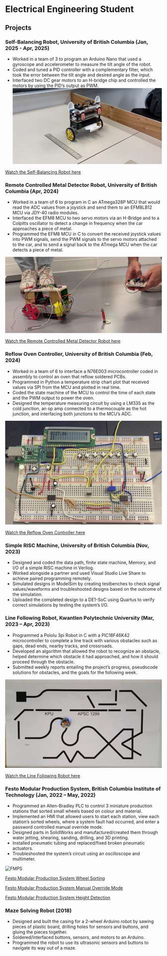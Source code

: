 # Electrical Engineering Student

## Projects
### Self-Balancing Robot, University of British Columbia (Jan, 2025 - Apr, 2025)
- Worked in a team of 3 to program an Arduino Nano that used a gyroscope and accelerometer to measure the tilt angle of the robot.
- Coded and tuned a PID controller with a complementary filter, which took the error between the tilt angle and desired angle as the input.
- Interfaced two DC gear motors to an H-bridge chip and controlled the motors by using the PID’s output as PWM.
![SelfBalancingRobot](/assests/img/SelfBalancingRobot.jpeg)

[Watch the Self-Balancing Robot here](https://youtu.be/V-CvvJBqH60)

### Remote Controlled Metal Detector Robot, University of British Columbia (Apr, 2024)
-	Worked in a team of 6 to program in C an ATmega328P MCU that would read the ADC values from a joystick and send them to an EFM8LB12 MCU via JDY-40 radio modules.
-	Interfaced the EFM8 MCU to two servo motors via an H-Bridge and to a Colpitts oscillator to detect a change in frequency when the car approaches a piece of metal. 
-	Programmed the EFM8 MCU in C to convert the received joystick values into PWM signals, send the PWM signals to the servo motors attached to the car, and to send a signal back to the ATmega MCU when the car detects a piece of metal.

![MetalDetectorRobot](/assests/img/MetalDetectorRobot.png)

[Watch the Remote Controlled Metal Detector Robot here](https://youtu.be/mZLfGB5S_78)

### Reflow Oven Controller, University of British Columbia (Feb, 2024)
-	Worked in a team of 6 to interface a N76E003 microcontroller coded in assembly to control an oven that reflow soldered PCBs.
-	Programmed in Python a temperature strip chart plot that received values via SPI from the MCU and plotted in real time.
-	Coded the state machine of the MCU to control the time of each state and the PWM output to power the oven.
-	Designed the temperature measuring circuit by using a LM335 as the cold junction, an op amp connected to a thermocouple as the hot junction, and interfacing both junctions to the MCU’s ADC.

![ReflowOven](/assests/img/ReflowOven.png)

[Watch the Reflow Oven Controller here](https://youtu.be/R9UzU7Z3a9Q)

### Simple RISC Machine, University of British Columbia (Nov, 2023)  
-	Designed and coded the data path, finite state machine, Memory, and I/O of a simple RISC machine in Verilog.
-	Worked alongside a partner and used Visual Studio Live Share to achieve paired programming remotely.
-	Simulated designs in ModelSim by creating testbenches to check signal values/waveforms and troubleshooted designs based on the outcome of the simulation.
-	Uploaded the completed design to a DE1-SoC using Quartus to verify correct simulations by testing the system’s I/O.

### Line Following Robot, Kwantlen Polytechnic University (Mar, 2023 – Apr, 2023)
-	Programmed a Pololu 3pi Robot in C with a PIC18F46K42 microcontroller to complete a line track with various obstacles such as gaps, dead ends, nearby tracks, and crossroads.
-	Developed an algorithm that allowed the robot to recognize an obstacle, helped determine which obstacle it had approached, and how it should proceed through the obstacle.
-	Submitted weekly reports entailing the project’s progress, pseudocode solutions for obstacles, and the goals for the following week.

![LineFollowingRobot](/assests/img/LineFollowingRobot.png)

[Watch the Line Following Robot here](https://youtu.be/aSvBTuyrISc)

### Festo Modular Production System, British Columbia Institute of Technology (Jan, 2022 – May, 2022)
-	Programmed an Allen-Bradley PLC to control 3 miniature production stations that sorted small wheels based on colour and material.
-	Implemented an HMI that allowed users to start each station, view each station’s sorted wheels, where a system fault had occurred, and enter a password controlled manual override mode.
-	Designed parts in SolidWorks and manufactured/created them through water jetting, shearing, sanding, drilling, and 3D printing.
-	Installed pneumatic tubing and replaced/fixed broken pneumatic actuators.
-	Troubleshooted the system’s circuit using an oscilloscope and multimeter.

![FMPS](/assests/img/FMPS.png)

[Festo Modular Production System Wheel Sorting](https://youtu.be/S2NsLHZfQiI)

[Festo Modular Production System Manual Override Mode](https://youtu.be/Ey4tMkQz95E)

[Festo Modular Production System Height Detection](https://youtu.be/a36U2wlnijE)

### Maze Solving Robot (2018)
-	Designed and built the casing for a 2-wheel Arduino robot by sawing pieces of plastic board, drilling holes for sensors and buttons, and gluing the pieces together.
-	Soldered/Interfaced buttons, sensors, and motors to an Arduino.
-	Programmed the robot to use its ultrasonic sensors and buttons to navigate its way out of a maze.	
